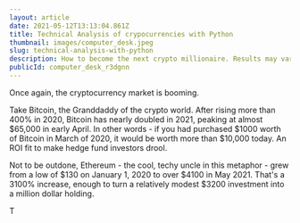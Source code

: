 ```yaml
---
layout: article
date: 2021-05-12T13:13:04.861Z
title: Technical Analysis of crypocurrencies with Python
thumbnail: images/computer_desk.jpeg
slug: technical-analysis-with-python
description: How to become the next crypto millionaire. Results may vary.
publicId: computer_desk_r3dgnn
---
```


Once again, the cryptocurrency market is booming.

Take Bitcoin, the Granddaddy of the crypto world. After rising more than 400% in 2020, Bitcoin has nearly doubled in 2021, peaking at almost $65,000 in early April. In other words - if you had purchased $1000 worth of Bitcoin in March of 2020, it would be worth more than $10,000 today. An ROI fit to make hedge fund investors drool.

Not to be outdone, Ethereum - the cool, techy uncle in this metaphor - grew from a low of $130 on January 1, 2020 to over $4100 in May 2021. That's a 3100% increase, enough to turn a relatively modest $3200 investment into a million dollar holding.

T
